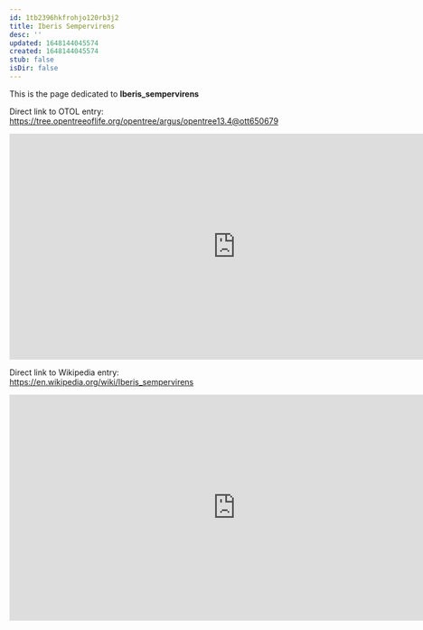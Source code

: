 ```yaml
---
id: 1tb2396hkfrohjo120rb3j2
title: Iberis Sempervirens
desc: ''
updated: 1648144045574
created: 1648144045574
stub: false
isDir: false
---
```

This is the page dedicated to **Iberis_sempervirens**


Direct link to OTOL entry: https://tree.opentreeoflife.org/opentree/argus/opentree13.4@ott650679



<html>
    <body>
    <iframe src="https://tree.opentreeoflife.org/opentree/argus/opentree13.4@ott650679"
    width="800" height="400" frameborder="0" allowfullscreen> </iframe>
    </body>
</html>
    


Direct link to Wikipedia entry: https://en.wikipedia.org/wiki/Iberis_sempervirens



<html>
    <body>
    <iframe src="https://en.wikipedia.org/wiki/Iberis_sempervirens"
    width="800" height="400" frameborder="0" allowfullscreen> </iframe>
    </body>
</html>
    
